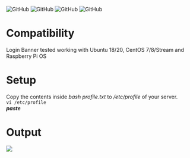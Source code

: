 ![GitHub](https://img.shields.io/github/license/d3athkai/MOTD-Login-Banner-for-Linux?style=plastic) ![GitHub](https://img.shields.io/badge/Ubuntu-18/20-green?style=plastic) ![GitHub](https://img.shields.io/badge/CentOS-7/8/Stream-green?style=plastic) ![GitHub](https://img.shields.io/badge/RaspberryPiOS-All-green?style=plastic) 

# Compatibility
Login Banner tested working with Ubuntu 18/20, CentOS 7/8/Stream and Raspberry Pi OS  
  
# Setup
Copy the contents inside *bash profile.txt* to */etc/profile* of your server.  
`vi /etc/profile`  
***paste***  
  
# Output
![](https://github.com/d3athkai/MOTD-Login-Banner-for-Linux/blob/master/banner.jpg?raw=true)
